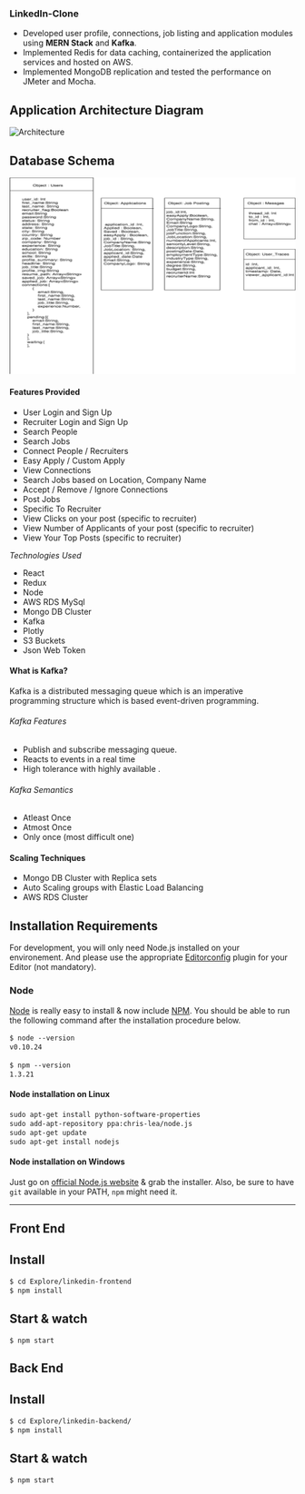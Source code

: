 
### LinkedIn-Clone

 - Developed user profile, connections, job listing and application modules using <b>MERN Stack</b> and <b>Kafka</b>. 
 - Implemented Redis for data caching, containerized the application services and hosted on AWS. 
 - Implemented MongoDB replication and tested the performance on JMeter and Mocha. 



## Application Architecture Diagram
 
![Architecture](Architecture/LinkedIn_Architecture.png)

## Database Schema
 
![Database_Schema](Architecture/Database_Schema.png)

 
#### Features Provided

 - User Login and Sign Up
 - Recruiter Login and Sign Up
 - Search People
 - Search Jobs
 - Connect People / Recruiters
 - Easy Apply / Custom Apply
 - View Connections
 - Search Jobs based on Location, Company Name
 - Accept / Remove / Ignore Connections
 - Post Jobs
 - Specific To Recruiter 
 - View Clicks on your post (specific to recruiter)
 - View Number of Applicants of your post (specific to recruiter)
 - View Your Top Posts (specific to recruiter)
 

*Technologies Used*
 - React
 - Redux
 - Node
 - AWS RDS MySql
 - Mongo DB Cluster
 - Kafka
 - Plotly
 - S3 Buckets
 - Json Web Token
 

#### What is Kafka?
Kafka is a distributed messaging queue which is an imperative programming structure which is based event-driven programming.

###### Kafka Features
- Publish and subscribe messaging queue.
- Reacts to events in a real time
- High tolerance with highly available .

###### Kafka Semantics
- Atleast Once
- Atmost Once
- Only once (most difficult one)

#### Scaling Techniques
- Mongo DB Cluster with Replica sets
- Auto Scaling  groups with Elastic Load Balancing 
- AWS RDS Cluster

## Installation Requirements

For development, you will only need Node.js installed on your environement.
And please use the appropriate [Editorconfig](http://editorconfig.org/) plugin for your Editor (not mandatory).

### Node

[Node](http://nodejs.org/) is really easy to install & now include [NPM](https://npmjs.org/).
You should be able to run the following command after the installation procedure
below.

    $ node --version
    v0.10.24

    $ npm --version
    1.3.21

#### Node installation on Linux

    sudo apt-get install python-software-properties
    sudo add-apt-repository ppa:chris-lea/node.js
    sudo apt-get update
    sudo apt-get install nodejs

#### Node installation on Windows

Just go on [official Node.js website](http://nodejs.org/) & grab the installer.
Also, be sure to have `git` available in your PATH, `npm` might need it.

---

## Front End 
## Install

  
    $ cd Explore/linkedin-frontend
    $ npm install

## Start & watch

    $ npm start

    
## Back End 
## Install

    $ cd Explore/linkedin-backend/
    $ npm install

## Start & watch

    $ npm start
